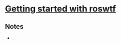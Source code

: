 # [Getting started with roswtf](http://wiki.ros.org/ROS/Tutorials/Getting%20started%20with%20roswtf)

## Notes

-
